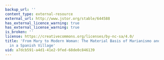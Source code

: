 ```yaml
---
backup_url: ''
content_type: external-resource
external_url: http://www.jstor.org/stable/644588
has_external_licence_warning: true
has_external_license_warning: true
is_broken: ''
license: https://creativecommons.org/licenses/by-nc-sa/4.0/
title: 'From Mary to Modern Woman: The Material Basis of Marianismo and Its Transformation
  in a Spanish Village'
uid: a7dcb591-a4d1-41e2-9fed-68de0c846139
---
```

